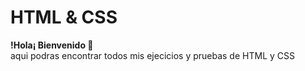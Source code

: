 # HTML & CSS
<b>!Hola¡ Bienvenido 👋 </b> <br>
aqui podras encontrar todos mis ejecicios y pruebas de HTML y CSS
